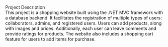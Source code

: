 Project Description <br>
This project is a shopping website built using the .NET MVC framework with a database backend. It facilitates the registration of multiple types of users: collaborators, admins, and registered users. Users can add products, along with images and prices. Additionally, each user can leave comments and provide ratings for products. The website also includes a shopping cart feature for users to add items for purchase.
